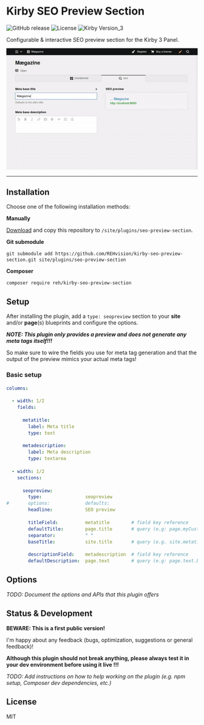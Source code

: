 # Kirby SEO Preview Section

![GitHub release](https://img.shields.io/github/release/REHvision/kirby-seo-preview-section.svg?maxAge=1800) ![License](https://img.shields.io/github/license/mashape/apistatus.svg) ![Kirby Version_3](https://img.shields.io/badge/Kirby-v3-black.svg)

Configurable & interactive SEO preview section for the Kirby 3 Panel.

![banner](seo-preview-section.gif)

--------------------------------------------------------------------------------

## Installation

Choose one of the following installation methods:

**Manually**

[Download](https://github.com/REHvision/kirby-seo-preview-section/archive/master.zip) and copy this repository to `/site/plugins/seo-preview-section`.

**Git submodule**

```shell
git submodule add https://github.com/REHvision/kirby-seo-preview-section.git site/plugins/seo-preview-section
```

**Composer**

```shell
composer require reh/kirby-seo-preview-section
```

## Setup

After installing the plugin, add a `type: seopreview` section to your **site** and/or **page**(s) blueprints and configure the options.

_**NOTE: This plugin only provides a preview and does not generate any meta tags itself!!!**_

So make sure to wire the fields you use for meta tag generation and that the output of the preview mimics your actual meta tags!

### Basic setup

```yml
columns:

  - width: 1/2
    fields:

      metatitle:
        label: Meta title
        type: text

      metadescription:
        label: Meta description
        type: textarea

  - width: 1/2
    sections:

      seopreview:
        type:                seopreview
#       options:             defaults:
        headline:            SEO preview

        titleField:          metatitle        # field key reference
        defaultTitle:        page.title       # query (e.g: page.myCustomSeoTitle)
        separator:           " "
        baseTitle:           site.title       # query (e.g. site.metatitle)

        descriptionField:    metadescription  # field key reference
        defaultDescription:  page.text        # query (e.g: page.text.blocks.html when using the editor)
```

## Options

_TODO: Document the options and APIs that this plugin offers_

## Status & Development

**BEWARE: This is a first public version!**

I'm happy about any feedback (bugs, optimization, suggestions or general feedback)!

**Although this plugin should not break anything, please always test it in your dev environment before using it live !!!**

_TODO: Add instructions on how to help working on the plugin (e.g. npm setup, Composer dev dependencies, etc.)_

## License

MIT
